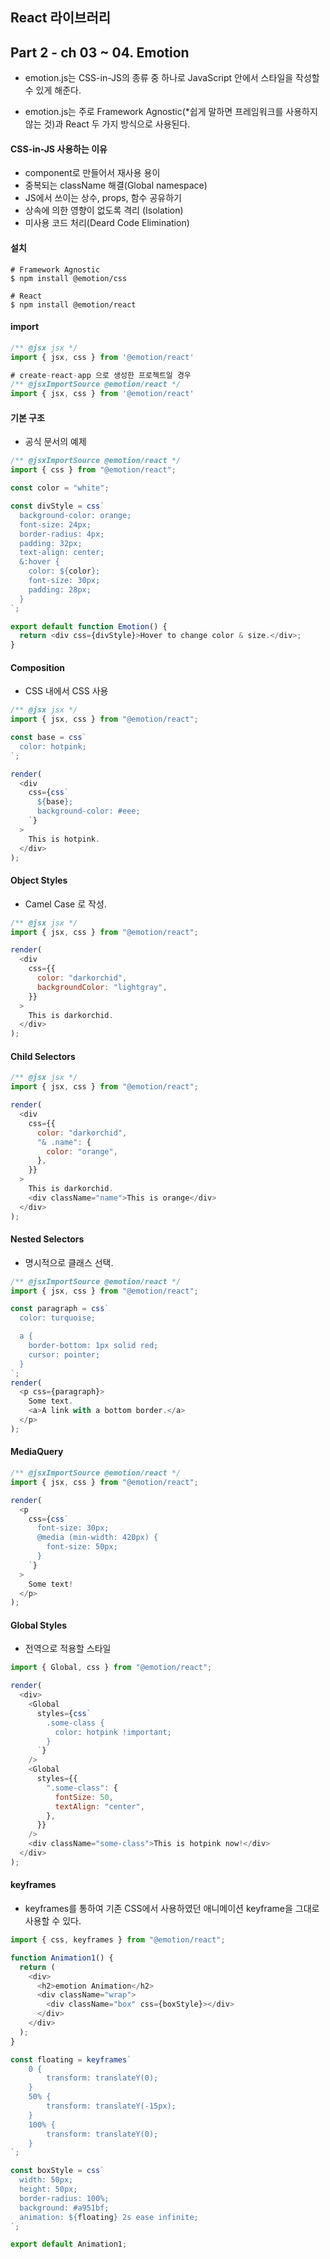 ## React 라이브러리

## Part 2 - ch 03 ~ 04. Emotion

- emotion.js는 CSS-in-JS의 종류 중 하나로 JavaScript 안에서 스타일을 작성할 수 있게 해준다.

- emotion.js는 주로 Framework Agnostic(\*쉽게 말하면 프레임워크를 사용하지 않는 것)과 React 두 가지 방식으로 사용된다.

#### CSS-in-JS 사용하는 이유

- component로 만들어서 재사용 용이
- 중복되는 className 해결(Global namespace)
- JS에서 쓰이는 상수, props, 함수 공유하기
- 상속에 의한 영향이 없도록 격리 (Isolation)
- 미사용 코드 처리(Deard Code Elimination)

#### 설치

```
# Framework Agnostic
$ npm install @emotion/css

# React
$ npm install @emotion/react
```

#### import

```js
/** @jsx jsx */
import { jsx, css } from '@emotion/react'

# create-react-app 으로 생성한 프로젝트일 경우
/** @jsxImportSource @emotion/react */
import { jsx, css } from '@emotion/react'
```

#### 기본 구조

- 공식 문서의 예제

```js
/** @jsxImportSource @emotion/react */
import { css } from "@emotion/react";

const color = "white";

const divStyle = css`
  background-color: orange;
  font-size: 24px;
  border-radius: 4px;
  padding: 32px;
  text-align: center;
  &:hover {
    color: ${color};
    font-size: 30px;
    padding: 28px;
  }
`;

export default function Emotion() {
  return <div css={divStyle}>Hover to change color & size.</div>;
}
```

#### Composition

- CSS 내에서 CSS 사용

```js
/** @jsx jsx */
import { jsx, css } from "@emotion/react";

const base = css`
  color: hotpink;
`;

render(
  <div
    css={css`
      ${base};
      background-color: #eee;
    `}
  >
    This is hotpink.
  </div>
);
```

#### Object Styles

- Camel Case 로 작성.

```js
/** @jsx jsx */
import { jsx, css } from "@emotion/react";

render(
  <div
    css={{
      color: "darkorchid",
      backgroundColor: "lightgray",
    }}
  >
    This is darkorchid.
  </div>
);
```

#### Child Selectors

```js
/** @jsx jsx */
import { jsx, css } from "@emotion/react";

render(
  <div
    css={{
      color: "darkorchid",
      "& .name": {
        color: "orange",
      },
    }}
  >
    This is darkorchid.
    <div className="name">This is orange</div>
  </div>
);
```

#### Nested Selectors

- 명시적으로 클래스 선택.

```js
/** @jsxImportSource @emotion/react */
import { jsx, css } from "@emotion/react";

const paragraph = css`
  color: turquoise;

  a {
    border-bottom: 1px solid red;
    cursor: pointer;
  }
`;
render(
  <p css={paragraph}>
    Some text.
    <a>A link with a bottom border.</a>
  </p>
);
```

#### MediaQuery

```js
/** @jsxImportSource @emotion/react */
import { jsx, css } from "@emotion/react";

render(
  <p
    css={css`
      font-size: 30px;
      @media (min-width: 420px) {
        font-size: 50px;
      }
    `}
  >
    Some text!
  </p>
);
```

#### Global Styles

- 전역으로 적용할 스타일

```js
import { Global, css } from "@emotion/react";

render(
  <div>
    <Global
      styles={css`
        .some-class {
          color: hotpink !important;
        }
      `}
    />
    <Global
      styles={{
        ".some-class": {
          fontSize: 50,
          textAlign: "center",
        },
      }}
    />
    <div className="some-class">This is hotpink now!</div>
  </div>
);
```

#### keyframes

- keyframes를 통하여 기존 CSS에서 사용하였던 애니메이션 keyframe을 그대로 사용할 수 있다.

```js
import { css, keyframes } from "@emotion/react";

function Animation1() {
  return (
    <div>
      <h2>emotion Animation</h2>
      <div className="wrap">
        <div className="box" css={boxStyle}></div>
      </div>
    </div>
  );
}

const floating = keyframes`
    0 {
        transform: translateY(0);    
    }
    50% {
        transform: translateY(-15px);
    }
    100% {
        transform: translateY(0);
    }
`;

const boxStyle = css`
  width: 50px;
  height: 50px;
  border-radius: 100%;
  background: #a951bf;
  animation: ${floating} 2s ease infinite;
`;

export default Animation1;
```
